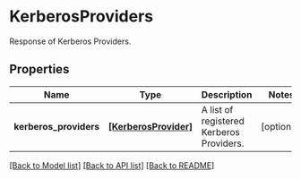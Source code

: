 # KerberosProviders

Response of Kerberos Providers.

## Properties
Name | Type | Description | Notes
------------ | ------------- | ------------- | -------------
**kerberos_providers** | [**[KerberosProvider]**](KerberosProvider.md) | A list of registered Kerberos Providers. | [optional] 

[[Back to Model list]](../README.md#documentation-for-models) [[Back to API list]](../README.md#documentation-for-api-endpoints) [[Back to README]](../README.md)


